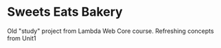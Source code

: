 # Sweets Eats Bakery
Old "study" project from Lambda Web Core course. Refreshing concepts from Unit1
